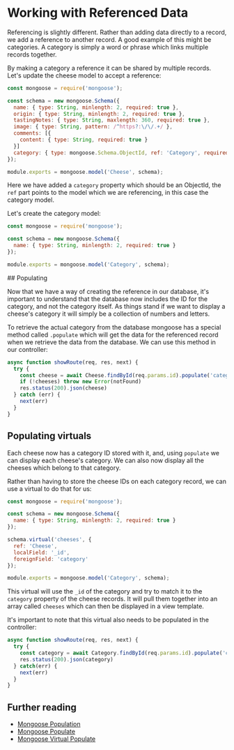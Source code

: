 # Working with Referenced Data

Referencing is slightly different. Rather than adding data directly to a record, we add a reference to another record. A good example of this might be categories. A category is simply a word or phrase which links multiple records together.

By making a category a reference it can be shared by multiple records. Let's update the cheese model to accept a reference:

```js
const mongoose = require('mongoose');

const schema = new mongoose.Schema({
  name: { type: String, minlength: 2, required: true },
  origin: { type: String, minlength: 2, required: true },
  tastingNotes: { type: String, maxlength: 360, required: true },
  image: { type: String, pattern: /^https?:\/\/.+/ },
  comments: [{
    content: { type: String, required: true }
  }]
  category: { type: mongoose.Schema.ObjectId, ref: 'Category', required: true },
});

module.exports = mongoose.model('Cheese', schema);
```

Here we have added a `category` property which should be an ObjectId, the `ref` part points to the model which we are referencing, in this case the category model.

Let's create the category model:

```js
const mongoose = require('mongoose');

const schema = new mongoose.Schema({
  name: { type: String, minlength: 2, required: true }
});

module.exports = mongoose.model('Category', schema);
```

## Populating

Now that we have a way of creating the reference in our database, it's important to understand that the database now includes the ID for the category, and not the category itself. As things stand if we want to display a cheese's category it will simply be a collection of numbers and letters.

To retrieve the actual category from the database mongoose has a special method called `.populate` which will get the data for the referenced record when we retrieve the data from the database. We can use this method in our controller:

```js
async function showRoute(req, res, next) {
  try {
    const cheese = await Cheese.findById(req.params.id).populate('category') // Adding the call to populate the category here
    if (!cheeses) throw new Error(notFound)
    res.status(200).json(cheese)
  } catch (err) {
    next(err)
  }
}
```

## Populating virtuals

Each cheese now has a category ID stored with it, and, using `populate` we can display each cheese's category. We can also now display all the cheeses which belong to that category.

Rather than having to store the cheese IDs on each category record, we can use a virtual to do that for us:

```js
const mongoose = require('mongoose');

const schema = new mongoose.Schema({
  name: { type: String, minlength: 2, required: true }
});

schema.virtual('cheeses', {
  ref: 'Cheese',
  localField: '_id',
  foreignField: 'category'
});

module.exports = mongoose.model('Category', schema);
```

This virtual will use the `_id` of the category and try to match it to the `category` property of the cheese records. It will pull them together into an array called `cheeses` which can then be displayed in a view template.

It's important to note that this virtual also needs to be populated in the controller:

```js
async function showRoute(req, res, next) {
  try {
    const category = await Category.findById(req.params.id).populate('cheeses')
    res.status(200).json(category)
  } catch(err) {
    next(err)
  }
}
```

## Further reading

- [Mongoose Population](https://jaketrent.com/post/mongoose-population/)
- [Mongoose Populate](http://mongoosejs.com/docs/populate.html)
- [Mongoose Virtual Populate](http://thecodebarbarian.com/mongoose-virtual-populate.html)
